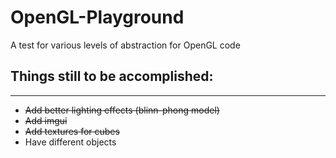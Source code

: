 # OpenGL-Playground

A test for various levels of abstraction for OpenGL code

## Things still to be accomplished: 
***
* ~~Add better lighting effects (blinn-phong model)~~
* ~~Add imgui~~
* ~~Add textures for cubes~~
* Have different objects
